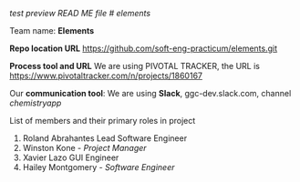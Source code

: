 *test preview READ ME file # elements*

Team name:
**Elements**

**Repo location URL**
 https://github.com/soft-eng-practicum/elements.git

**Process tool and URL**
We are using PIVOTAL TRACKER, the URL is https://www.pivotaltracker.com/n/projects/1860167

Our **communication tool**:
We are using **Slack**, ggc-dev.slack.com, channel *chemistryapp*

List of members and their primary roles in project

1. Roland Abrahantes Lead Software Engineer
2. Winston Kone - *Project Manager*
3. Xavier Lazo GUI Engineer
4. Hailey Montgomery - *Software Engineer*
